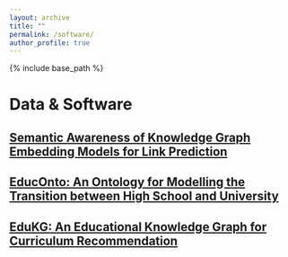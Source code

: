 ```yaml
---
layout: archive
title: ""
permalink: /software/
author_profile: true
---
```


{% include base_path %}

# Data & Software


## <a href="https://github.com/nicolas-hbt/dl4kg-2022">Semantic Awareness of Knowledge Graph Embedding Models for Link Prediction</a>  


## <a href="https://nicolas-hbt.github.io/educ-ontokg/educonto/">EducOnto: An Ontology for Modelling the Transition between High School and University</a>


## <a href="https://nicolas-hbt.github.io/educ-ontokg/edukg/">EduKG: An Educational Knowledge Graph for Curriculum Recommendation</a>
